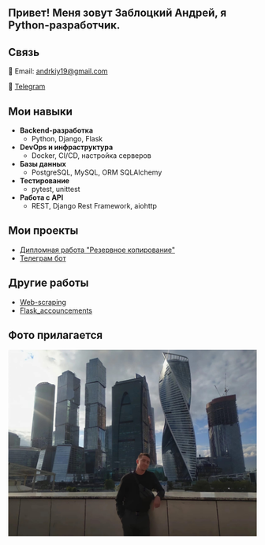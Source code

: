## Привет! Меня зовут Заблоцкий Андрей, я Python-разработчик.

## Связь

📩 Email: andrkiy19@gmail.com

💬 [Telegram](https://t.me/andy_an19)

## Мои навыки

- **Backend-разработка**
  - Python, Django, Flask
- **DevOps и инфраструктура**
  - Docker, CI/CD, настройка серверов
- **Базы данных**
  - PostgreSQL, MySQL, ORM SQLAlchemy
- **Тестирование**
  - pytest, unittest
- **Работа с API**
  - REST, Django Rest Framework, aiohttp

## Мои проекты

- [Дипломная работа "Резервное копирование"](https://github.com/Babylon14/OOP_final_work)
- [Телеграм бот ](https://github.com/Babylon14/Store-telebot)

## Другие работы
- [Web-scraping](https://github.com/Babylon14/web_scraping)
- [Flask_accouncements](https://github.com/Babylon14/Flask_announcements_auth) 

## Фото прилагается

![photo](./my_photo.jpg "Это мое фото)")
